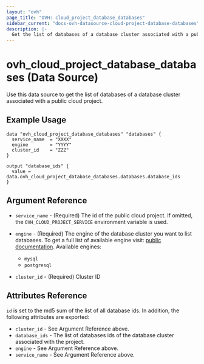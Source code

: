 ```yaml
---
layout: "ovh"
page_title: "OVH: cloud_project_database_databases"
sidebar_current: "docs-ovh-datasource-cloud-project-database-databases"
description: |-
  Get the list of databases of a database cluster associated with a public cloud project.
---
```


# ovh_cloud_project_database_databases (Data Source)

Use this data source to get the list of databases of a database cluster associated with a public cloud project.

## Example Usage

```hcl
data "ovh_cloud_project_database_databases" "databases" {
  service_name  = "XXXX"
  engine        = "YYYY"
  cluster_id    = "ZZZ"
}

output "database_ids" {
  value = data.ovh_cloud_project_database_databases.databases.database_ids
}
```

## Argument Reference

* `service_name` - (Required) The id of the public cloud project. If omitted,
  the `OVH_CLOUD_PROJECT_SERVICE` environment variable is used.

* `engine` - (Required) The engine of the database cluster you want to list databases. To get a full list of available engine visit:
[public documentation](https://docs.ovh.com/gb/en/publiccloud/databases).
Available engines:
  * `mysql`
  * `postgresql`

* `cluster_id` - (Required) Cluster ID

## Attributes Reference

`id` is set to the md5 sum of the list of all database ids. In addition,
the following attributes are exported:

* `cluster_id` - See Argument Reference above.
* `database_ids` - The list of databases ids of the database cluster associated with the project.
* `engine` - See Argument Reference above.
* `service_name` - See Argument Reference above.
